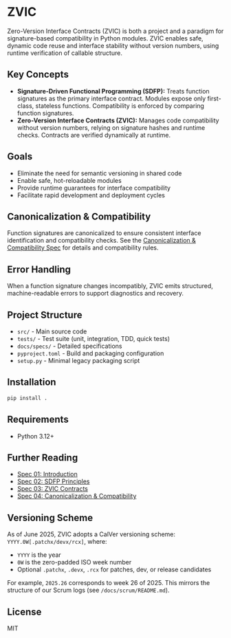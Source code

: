 # ZVIC

Zero-Version Interface Contracts (ZVIC) is both a project and a paradigm for signature-based compatibility in Python modules. ZVIC enables safe, dynamic code reuse and interface stability without version numbers, using runtime verification of callable structure.

## Key Concepts

- **Signature-Driven Functional Programming (SDFP):** Treats function signatures as the primary interface contract. Modules expose only first-class, stateless functions. Compatibility is enforced by comparing function signatures.
- **Zero-Version Interface Contracts (ZVIC):** Manages code compatibility without version numbers, relying on signature hashes and runtime checks. Contracts are verified dynamically at runtime.

## Goals

- Eliminate the need for semantic versioning in shared code
- Enable safe, hot-reloadable modules
- Provide runtime guarantees for interface compatibility
- Facilitate rapid development and deployment cycles

## Canonicalization & Compatibility

Function signatures are canonicalized to ensure consistent interface identification and compatibility checks. See the [Canonicalization & Compatibility Spec](docs/specs/spec-04-Canonicalization-Compatibility.md) for details and compatibility rules.

## Error Handling

When a function signature changes incompatibly, ZVIC emits structured, machine-readable errors to support diagnostics and recovery.

## Project Structure

- `src/` - Main source code
- `tests/` - Test suite (unit, integration, TDD, quick tests)
- `docs/specs/` - Detailed specifications
- `pyproject.toml` - Build and packaging configuration
- `setup.py` - Minimal legacy packaging script

## Installation

```sh
pip install .
```

## Requirements
- Python 3.12+

## Further Reading

- [Spec 01: Introduction](docs/specs/spec-01-Introduction.md)
- [Spec 02: SDFP Principles](docs/specs/spec-02-SDFP-Principles.md)
- [Spec 03: ZVIC Contracts](docs/specs/spec-03-ZVIC-Contracts.md)
- [Spec 04: Canonicalization & Compatibility](docs/specs/spec-04-Canonicalization-Compatibility.md)

## Versioning Scheme

As of June 2025, ZVIC adopts a CalVer versioning scheme: `YYYY.0W[.patchx/devx/rcx]`, where:
- `YYYY` is the year
- `0W` is the zero-padded ISO week number
- Optional `.patchx`, `.devx`, `.rcx` for patches, dev, or release candidates

For example, `2025.26` corresponds to week 26 of 2025. This mirrors the structure of our Scrum logs (see `/docs/scrum/README.md`).

## License
MIT